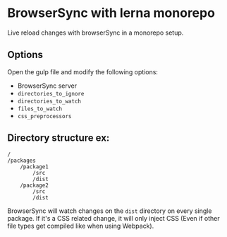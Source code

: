 # BrowserSync with lerna monorepo

Live reload changes with browserSync in a monorepo setup.

## Options
Open the gulp file and modify the following options:
* BrowserSync server
* `directories_to_ignore`
* `directories_to_watch`
* `files_to_watch`
* `css_preprocessors`

## Directory structure ex:
```
/
/packages
    /package1
        /src
        /dist
    /package2
        /src
        /dist
```

BrowserSync will watch changes on the `dist` directory on every single package. If it's a CSS related change, it will only inject CSS (Even if other file types get compiled like when using Webpack).
